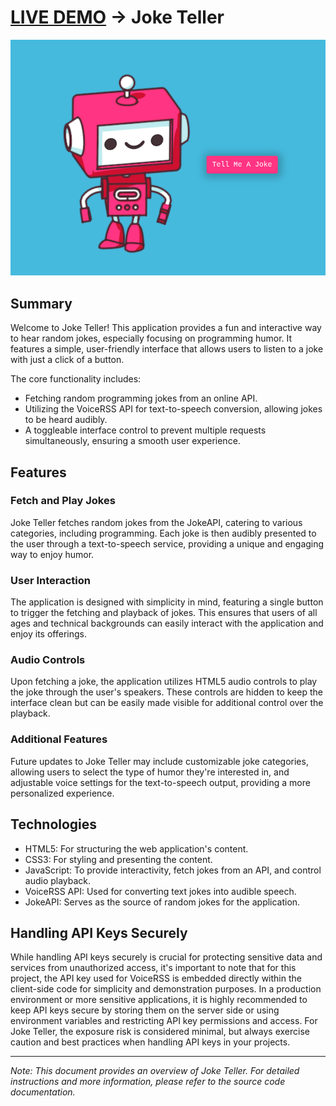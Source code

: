 # [LIVE DEMO](https://shcoobz.github.io/joke-teller/) -> Joke Teller

![Project Image](/img/joke-teller.png)

## Summary

Welcome to Joke Teller! This application provides a fun and interactive way to hear random jokes, especially focusing on programming humor. It features a simple, user-friendly interface that allows users to listen to a joke with just a click of a button.

The core functionality includes:

- Fetching random programming jokes from an online API.
- Utilizing the VoiceRSS API for text-to-speech conversion, allowing jokes to be heard audibly.
- A toggleable interface control to prevent multiple requests simultaneously, ensuring a smooth user experience.

## Features

### Fetch and Play Jokes

Joke Teller fetches random jokes from the JokeAPI, catering to various categories, including programming. Each joke is then audibly presented to the user through a text-to-speech service, providing a unique and engaging way to enjoy humor.

### User Interaction

The application is designed with simplicity in mind, featuring a single button to trigger the fetching and playback of jokes. This ensures that users of all ages and technical backgrounds can easily interact with the application and enjoy its offerings.

### Audio Controls

Upon fetching a joke, the application utilizes HTML5 audio controls to play the joke through the user's speakers. These controls are hidden to keep the interface clean but can be easily made visible for additional control over the playback.

### Additional Features

Future updates to Joke Teller may include customizable joke categories, allowing users to select the type of humor they're interested in, and adjustable voice settings for the text-to-speech output, providing a more personalized experience.

## Technologies

- HTML5: For structuring the web application's content.
- CSS3: For styling and presenting the content.
- JavaScript: To provide interactivity, fetch jokes from an API, and control audio playback.
- VoiceRSS API: Used for converting text jokes into audible speech.
- JokeAPI: Serves as the source of random jokes for the application.

## Handling API Keys Securely

While handling API keys securely is crucial for protecting sensitive data and services from unauthorized access, it's important to note that for this project, the API key used for VoiceRSS is embedded directly within the client-side code for simplicity and demonstration purposes. In a production environment or more sensitive applications, it is highly recommended to keep API keys secure by storing them on the server side or using environment variables and restricting API key permissions and access. For Joke Teller, the exposure risk is considered minimal, but always exercise caution and best practices when handling API keys in your projects.

---

_Note: This document provides an overview of Joke Teller. For detailed instructions and more information, please refer to the source code documentation._
